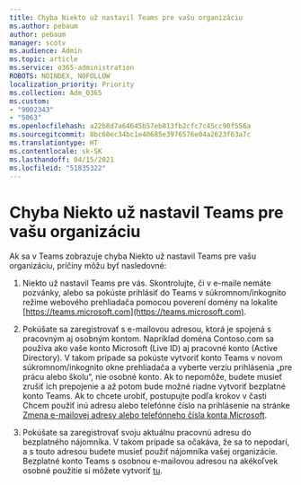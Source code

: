 ```yaml
---
title: Chyba Niekto už nastavil Teams pre vašu organizáciu
ms.author: pebaum
author: pebaum
manager: scotv
ms.audience: Admin
ms.topic: article
ms.service: o365-administration
ROBOTS: NOINDEX, NOFOLLOW
localization_priority: Priority
ms.collection: Adm_O365
ms.custom:
- "9002343"
- "5063"
ms.openlocfilehash: a22b8d7a64645b57eb813fb2cfc7c45cc90f556a
ms.sourcegitcommit: 8bc60ec34bc1e40685e3976576e04a2623f63a7c
ms.translationtype: HT
ms.contentlocale: sk-SK
ms.lasthandoff: 04/15/2021
ms.locfileid: "51835322"
---
```

# <a name="someone-has-already-set-up-teams-for-your-organization-error"></a>Chyba Niekto už nastavil Teams pre vašu organizáciu

Ak sa v Teams zobrazuje chyba Niekto už nastavil Teams pre vašu organizáciu, príčiny môžu byť nasledovné:

1. Niekto už nastavil Teams pre vás. Skontrolujte, či v e-maile nemáte pozvánky, alebo sa pokúste prihlásiť do Teams v súkromnom/inkognito režime webového prehliadača pomocou poverení domény na lokalite [https://teams.microsoft.com](https://teams.microsoft.com).

2. Pokúšate sa zaregistrovať s e-mailovou adresou, ktorá je spojená s pracovným aj osobným kontom. Napríklad doména Contoso.com sa používa ako vaše konto Microsoft (Live ID) aj pracovné konto (Active Directory). V takom prípade sa pokúste vytvoriť konto Teams v novom súkromnom/inkognito okne prehliadača a vyberte verziu prihlásenia „pre prácu alebo školu“, nie osobné konto. Ak to nepomôže, budete musieť zrušiť ich prepojenie a až potom bude možné riadne vytvoriť bezplatné konto Teams. Ak to chcete urobiť, postupujte podľa krokov v časti Chcem použiť inú adresu alebo telefónne číslo na prihlásenie na stránke [Zmena e-mailovej adresy alebo telefónneho čísla konta Microsoft](https://support.microsoft.com/help/12407).

3. Pokúšate sa zaregistrovať svoju aktuálnu pracovnú adresu do bezplatného nájomníka. V takom prípade sa očakáva, že sa to nepodarí, a s touto adresou budete musieť použiť nájomníka vašej organizácie. Bezplatné konto Teams s osobnou e-mailovou adresou na akékoľvek osobné použitie si môžete vytvoriť [tu](https://products.office.com/microsoft-teams/group-chat-software).
